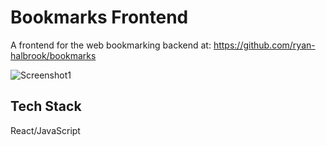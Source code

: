 # Bookmarks Frontend

A frontend for the web bookmarking backend at:
https://github.com/ryan-halbrook/bookmarks

![Screenshot1](https://github.com/ryan-halbrook/bookmarks-react/assets/124092758/438f4b53-82c2-4131-8a4c-3ac4eed8fd11)

## Tech Stack

React/JavaScript
